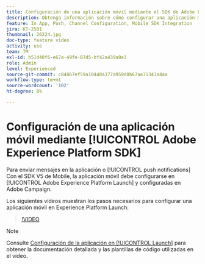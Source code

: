 ```yaml
---
title: Configuración de una aplicación móvil mediante el SDK de Adobe Experience Platform
description: Obtenga información sobre cómo configurar una aplicación móvil en Adobe Experience Platform Launch y cómo configurarla en Adobe Campaign.
feature: In App, Push, Channel Configuration, Mobile SDK Integration
jira: KT-2501
thumbnail: 26224.jpg
doc-type: feature video
activity: use
team: TM
exl-id: b51d40f6-e67a-49fe-87d5-bf42a439a0e3
role: Admin
level: Experienced
source-git-commit: c84867ef59a10448a377a959d0b67ae71343a4aa
workflow-type: tm+mt
source-wordcount: '102'
ht-degree: 8%

---
```



# Configuración de una aplicación móvil mediante [!UICONTROL Adobe Experience Platform SDK]

Para enviar mensajes en la aplicación o [!UICONTROL push notifications] Con el SDK V5 de Mobile, la aplicación móvil debe configurarse en [!UICONTROL Adobe Experience Platform Launch] y configuradas en Adobe Campaign.

Los siguientes vídeos muestran los pasos necesarios para configurar una aplicación móvil en Experience Platform Launch:

>[!VIDEO](https://video.tv.adobe.com/v/26224?quality=12&learn=on)

>[!NOTE]
>
>Consulte [Configuración de la aplicación en [!UICONTROL Launch]](https://experienceleague.adobe.com/docs/campaign-standard/using/administrating/configuring-channels/configuring-a-mobile-application.html?lang=en) para obtener la documentación detallada y las plantillas de código utilizadas en el vídeo.
